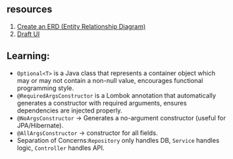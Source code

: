 ## resources

1. [Create an ERD (Entity Relationship Diagram)](https://dbdiagram.io/d/Rekollect-DB-67695f95d16109b4009714a1)
2. [Draft UI](https://excalidraw.com/#room=1da8aaa8d2251a05ebbb,VPmluEqwrbs6w_uSh7g3NA)

## Learning:

- ```Optional<T>``` is a Java class that represents a container object which may or may not contain a non-null value,
  encourages functional programming style.
- ```@RequiredArgsConstructor``` is a Lombok annotation that automatically generates a constructor with required
  arguments, ensures dependencies are injected properly.
- ```@NoArgsConstructor``` → Generates a no-argument constructor (useful for JPA/Hibernate).
- ```@AllArgsConstructor``` → constructor for all fields.
- Separation of Concerns:```Repository``` only handles DB, ```Service``` handles logic, ```Controller``` handles API.

